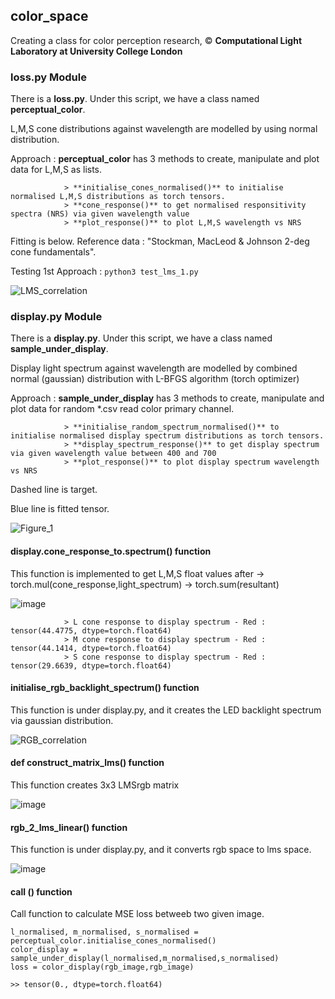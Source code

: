 ## color_space

Creating a class for color perception research,  © __Computational Light Laboratory at University College London__

### loss.py Module


There is a **loss.py**. Under this script, we have a class named **perceptual_color**.

L,M,S cone distributions against wavelength are modelled by using normal distribution. 

Approach : **perceptual_color** has 3 methods to create, manipulate and plot data for L,M,S as lists. 
  
                > **initialise_cones_normalised()** to initialise normalised L,M,S distributions as torch tensors.    
                > **cone_response()** to get normalised responsitivity spectra (NRS) via given wavelength value             
                > **plot_response()** to plot L,M,S wavelength vs NRS

Fitting is below. Reference data :  "Stockman, MacLeod & Johnson 2-deg cone fundamentals".


Testing 1st Approach : ```python3 test_lms_1.py```


![LMS_correlation](https://user-images.githubusercontent.com/46696280/176939803-8a1d5d57-2e0b-4cfb-851a-2bd41b85819f.png)


### display.py Module

There is a **display.py**. Under this script, we have a class named **sample_under_display**. 

Display light spectrum against wavelength are modelled by combined normal (gaussian) distribution with L-BFGS algorithm (torch optimizer)

Approach : **sample_under_display** has 3 methods to create, manipulate and plot data for random *.csv read color primary channel. 

                > **initialise_random_spectrum_normalised()** to initialise normalised display spectrum distributions as torch tensors.   
                > **display_spectrum_response()** to get display spectrum via given wavelength value between 400 and 700            
                > **plot_response()** to plot display spectrum wavelength vs NRS
                
Dashed line is target.
 
Blue line is fitted tensor. 

![Figure_1](https://user-images.githubusercontent.com/46696280/177022864-60b0080d-abd9-408b-bd17-f935564d6f31.png)

#### **display.cone_response_to.spectrum()** function

This function is implemented to get L,M,S float values after -> torch.mul(cone_response,light_spectrum) -> torch.sum(resultant)

![image](https://user-images.githubusercontent.com/46696280/177063734-5427f888-1fb5-4708-be4a-e6bbfa64d166.png)


                > L cone response to display spectrum - Red : tensor(44.4775, dtype=torch.float64)
                > M cone response to display spectrum - Red : tensor(44.1414, dtype=torch.float64)
                > S cone response to display spectrum - Red : tensor(29.6639, dtype=torch.float64)


#### **initialise_rgb_backlight_spectrum()** function

This function is under display.py, and it creates the LED backlight spectrum via gaussian distribution.

![RGB_correlation](https://user-images.githubusercontent.com/46696280/177237669-a9952134-e0ac-480a-bee5-c1f66d427d61.png)

#### **def construct_matrix_lms()** function 

This function creates 3x3 LMSrgb matrix 

![image](https://user-images.githubusercontent.com/46696280/177237958-e0f00101-2b9d-43fd-906a-99797e61c9f2.png)


#### **rgb_2_lms_linear()** function 

This function is under display.py, and it converts rgb space to lms space. 

![image](https://user-images.githubusercontent.com/46696280/177238462-db0a5edc-a6bf-45cc-ab51-4e121fd29aca.png)

#### __call__ () function

Call function to calculate MSE loss betweeb two given image. 

    

    l_normalised, m_normalised, s_normalised = perceptual_color.initialise_cones_normalised()
    color_display = sample_under_display(l_normalised,m_normalised,s_normalised)    
    loss = color_display(rgb_image,rgb_image) 
    
    >> tensor(0., dtype=torch.float64)




